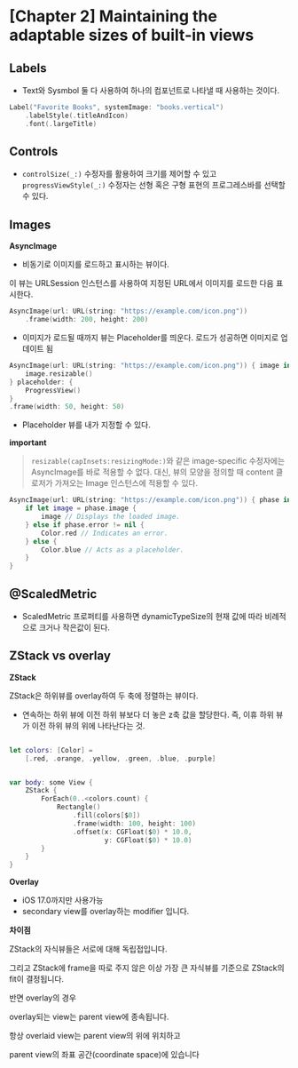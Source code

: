 # [Chapter 2] Maintaining the adaptable sizes of built-in views

## Labels 

- Text와 Sysmbol 둘 다 사용하여 하나의 컴포넌트로 나타낼 때 사용하는 것이다.

```swift 
Label("Favorite Books", systemImage: "books.vertical")
    .labelStyle(.titleAndIcon)
    .font(.largeTitle)
```


## Controls

- `controlSize(_:)` 수정자를 활용하여 크기를 제어할 수 있고 `progressViewStyle(_:)` 수정자는 선형 혹은 구형 표현의 프로그레스바를 선택할 수 있다.

## Images

**AsyncImage**

- 비동기로 이미지를 로드하고 표시하는 뷰이다.

이 뷰는 URLSession 인스턴스를 사용하여 지정된 URL에서 이미지를 로드한 다음 표시한다.

```swift 
AsyncImage(url: URL(string: "https://example.com/icon.png"))
    .frame(width: 200, height: 200)
```

- 이미지가 로드될 때까지 뷰는 Placeholder를 띄운다. 로드가 성공하면 이미지로 업데이트 됨

```swift 
AsyncImage(url: URL(string: "https://example.com/icon.png")) { image in
    image.resizable()
} placeholder: {
    ProgressView()
}
.frame(width: 50, height: 50)
```

- Placeholder 뷰를 내가 지정할 수 있다.

**important**
> `resizable(capInsets:resizingMode:)`와 같은 image-specific 수정자에는 AsyncImage를 바로 적용할 수 없다. 대신, 뷰의 모양을 정의할 때 content 클로저가 가져오는 Image 인스턴스에 적용할 수 있다.

```swift 
AsyncImage(url: URL(string: "https://example.com/icon.png")) { phase in
    if let image = phase.image {
        image // Displays the loaded image.
    } else if phase.error != nil {
        Color.red // Indicates an error.
    } else {
        Color.blue // Acts as a placeholder.
    }
}
```

##  @ScaledMetric

- ScaledMetric 프로퍼티를 사용하면 dynamicTypeSize의 현재 값에 따라 비례적으로 크거나 작은값이 된다.

## ZStack vs overlay

**ZStack**

ZStack은 하위뷰를 overlay하여 두 축에 정렬하는 뷰이다.
- 연속하는 하위 뷰에 이전 하위 뷰보다 더 놓은 z축 값을 할당한다. 즉, 이휴 하위 뷰가 이전 하위 뷰의 위에 나타난다는 것.

```swift 

let colors: [Color] =
    [.red, .orange, .yellow, .green, .blue, .purple]


var body: some View {
    ZStack {
        ForEach(0..<colors.count) {
            Rectangle()
                .fill(colors[$0])
                .frame(width: 100, height: 100)
                .offset(x: CGFloat($0) * 10.0,
                        y: CGFloat($0) * 10.0)
        }
    }
}

```

**Overlay**

- iOS 17.0까지만 사용가능
- secondary view를 overlay하는 modifier 입니다. 

**차이점**

ZStack의 자식뷰들은 서로에 대해 독립접입니다. 

그리고 ZStack에 frame을 따로 주지 않은 이상 가장 큰 자식뷰를 기준으로 ZStack의 fit이 결정됩니다.

 

반면 overlay의 경우

overlay되는 view는 parent view에 종속됩니다.

항상 overlaid view는 parent view의 위에 위치하고 

parent view의 좌표 공간(coordinate space)에 있습니다